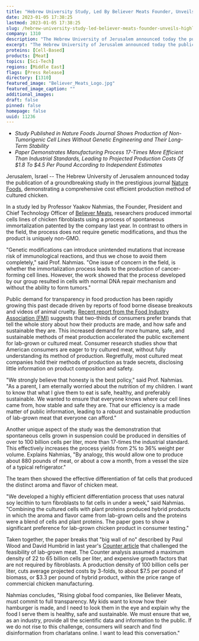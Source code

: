 ```yaml
---
title: "Hebrew University Study, Led By Believer Meats Founder, Unveils a Highly Efficient Process for the GMO-Free Production of Cultured Meat, Setting New Standards for Transparency in the Field"
date: 2023-01-05 17:38:25
lastmod: 2023-01-05 17:38:25
slug: /hebrew-university-study-led-believer-meats-founder-unveils-highly-efficient-process-gmo
company: 1310
description: "The Hebrew University of Jerusalem announced today the publication of a groundbreaking study in the prestigious journal Nature Foods, demonstrating a comprehensive cost efficient production method of cultured chicken."
excerpt: "The Hebrew University of Jerusalem announced today the publication of a groundbreaking study in the prestigious journal Nature Foods, demonstrating a comprehensive cost efficient production method of cultured chicken."
proteins: [Cell-Based]
products: [Meat]
topics: [Sci-Tech]
regions: [Middle East]
flags: [Press Release]
directory: [1310]
featured_image: "Believer_Meats_Logo.jpg"
featured_image_caption: ""
additional_images:
draft: false
pinned: false
homepage: false
uuid: 11236
---
```

-   *Study Published in Nature Foods Journal Shows Production of
    Non-Tumorigenic Cell Lines Without Genetic Engineering and Their
    Long-Term Stability*
-   *Paper Demonstrates Manufacturing Process 17-Times More Efficient
    Than Industrial Standards, Leading to Projected Production Costs Of
    \$1.8 To \$4.5 Per Pound According to Independent Estimates*

Jerusalem, Israel -- The Hebrew University of Jerusalem announced today
the publication of a groundbreaking study in the prestigious journal
[Nature
Foods](https://urldefense.com/v3/__https:/doi.org/10.1038/s43016-022-00658-w__;!!DlCMXiNAtWOc!0aghbuFbHPChUYK0283xrj90Xi7QtTZk6Up0N1a_w6cVONBWsIs7UXIn5tklz-UegM3PXt_MhMFm6flex8Fo1a5fJw$),
demonstrating a comprehensive cost efficient production method of
cultured chicken.

In a study led by Professor Yaakov Nahmias, the Founder, President and
Chief Technology Officer of [Believer
Meats](https://urldefense.com/v3/__https:/www.believermeats.com/__;!!DlCMXiNAtWOc!0aghbuFbHPChUYK0283xrj90Xi7QtTZk6Up0N1a_w6cVONBWsIs7UXIn5tklz-UegM3PXt_MhMFm6flex8G2ZTxYzQ$),
researchers produced immortal cells lines of chicken fibroblasts using a
process of spontaneous immortalization patented by the company last
year. In contrast to others in the field, the process does not require
genetic modifications, and thus the product is uniquely non-GMO.

"Genetic modifications can introduce unintended mutations that increase
risk of immunological reactions, and thus we chose to avoid them
completely," said Prof. Nahmias. "One issue of concern in the field, is
whether the immortalization process leads to the production of
cancer-forming cell lines. However, the work showed that the process
developed by our group resulted in cells with normal DNA repair
mechanism and without the ability to form tumors."

Public demand for transparency in food production has been rapidly
growing this past decade driven by reports of food borne disease
breakouts and videos of animal cruelty. [Recent report from the Food
Industry Association
(FMI)](https://urldefense.com/v3/__https:/nielseniq.com/global/en/news-center/2022/consumer-demand-for-food-transparency-remains-strong-as-omnichannel-rises/__;!!DlCMXiNAtWOc!0aghbuFbHPChUYK0283xrj90Xi7QtTZk6Up0N1a_w6cVONBWsIs7UXIn5tklz-UegM3PXt_MhMFm6flex8E7qJ9D_Q$)
suggests that two-thirds of consumers prefer brands that tell the whole
story about how their products are made, and how safe and sustainable
they are. This increased demand for more humane, safe, and sustainable
methods of meat production accelerated the public excitement for
lab-grown or cultured meat. Consumer research studies show that American
consumers are eager to try cultured meat, without fully understanding
its method of production. Regretfully, most cultured meat companies hold
their methods of production as trade secrets, disclosing little
information on product composition and safety.

"We strongly believe that honesty is the best policy," said Prof.
Nahmias. "As a parent, I am eternally worried about the nutrition of my
children. I want to know that what I give them to eat is safe, healthy,
and preferably sustainable. We wanted to ensure that everyone knows
where our cell lines came from, how stable and safe they are. That our
efficiency is a made matter of public information, leading to a robust
and sustainable production of lab-grown meat that everyone can afford."

Another unique aspect of the study was the demonstration that
spontaneous cells grown in suspension could be produced in densities of
over to 100 billion cells per liter, more than 17-times the industrial
standard. This effectively increases the process yields from 2% to 36%
weight per volume. Explains Nahmias, "By analogy, this would allow one
to produce about 880 pounds of meat, or about a cow a month, from a
vessel the size of a typical refrigerator."

The team then showed the effective differentiation of fat cells that
produced the distinct aroma and flavor of chicken meat.

"We developed a highly efficient differentiation process that uses
natural soy lecithin to turn fibroblasts to fat cells in under a week,"
said Nahmias. "Combining the cultured cells with plant proteins produced
hybrid products in which the aroma and flavor came from lab-grown cells
and the proteins were a blend of cells and plant proteins. The paper
goes to show a significant preference for lab-grown chicken product in
consumer testing."

Taken together, the paper breaks that "big wall of no" described by Paul
Wood and David Humbrid in last year's [Counter
article](https://urldefense.com/v3/__https:/thecounter.org/lab-grown-cultivated-meat-cost-at-scale/__;!!DlCMXiNAtWOc!0aghbuFbHPChUYK0283xrj90Xi7QtTZk6Up0N1a_w6cVONBWsIs7UXIn5tklz-UegM3PXt_MhMFm6flex8E5Yx1zlA$)
that challenged the feasibility of lab-grown meat. The Counter analysis
assumed a maximum density of 22 to 65 billion cells per liter, and
expensive growth factors that are not required by fibroblasts. A
production density of 100 billion cells per liter, cuts average
projected costs by 3-folds, to about \$7.5 per pound of biomass, or
\$3.3 per pound of hybrid product, within the price range of commercial
chicken manufacturing.

Nahmias concludes, "Rising global food companies, like Believer Meats,
must commit to full transparency. My kids want to know how their
hamburger is made, and I need to look them in the eye and explain why
the food I serve them is healthy, safe and sustainable. We must ensure
that we, as an industry, provide all the scientific data and information
to the public. If we do not rise to this challenge, consumers will
search and find disinformation from charlatans online. I want to lead
this conversation."
